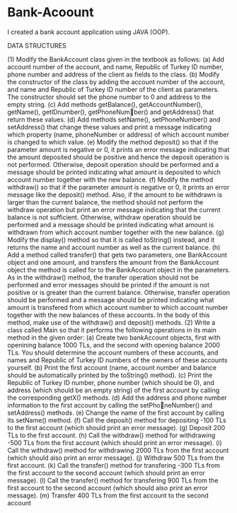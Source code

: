 # Bank-Acoount
I created a bank account application using JAVA (OOP).

DATA STRUCTURES

(1) Modify the BankAccount class given in the textbook as follows:
(a) Add account number of the account, and name, Republic of Turkey ID number, phone number
and address of the client as fields to the class.
(b) Modify the constructor of the class by adding the account number of the account, and name
and Republic of Turkey ID number of the client as parameters. The constructor should set the phone
number to 0 and address to the empty string.
(c) Add methods getBalance(), getAccountNumber(), getName(), getIDnumber(), getPhoneNumber() and getAddress() that return these values.
(d) Add methods setName(), setPhoneNumber() and setAddress() that change these values and
print a message indicating which property (name, phoneNumber or address) of which account number
is changed to which value.
(e) Modify the method deposit() so that if the parameter amount is negative or 0, it prints an
error message indicating that the amount deposited should be positive and hence the deposit operation
is not performed. Otherwise, deposit operation should be performed and a message should be printed
indicating what amount is deposited to which account number together with the new balance.
(f) Modify the method withdraw() so that if the parameter amount is negative or 0, it prints an
error message like the deposit() method. Also, if the amount to be withdrawn is larger than the current
balance, the method should not perform the withdraw operation but print an error message indicating
that the current balance is not sufficient. Otherwise, withdraw operation should be performed and a
message should be printed indicating what amount is withdrawn from which account number together
with the new balance.
(g) Modify the display() method so that it is called toString() instead, and it returns the name
and account number as well as the current balance.
(h) Add a method called transfer() that gets two parameters, one BankAccount object and
one amount, and transfers the amount from the BankAccount object the method is called for to the
BankAccount object in the parameters. As in the withdraw() method, the transfer operation should not
be performed and error messages should be printed if the amount is not positive or is greater than the
current balance. Otherwise, transfer operation should be performed and a message should be printed
indicating what amount is transfered from which account number to which account number together
with the new balances of these accounts. In the body of this method, make use of the withdraw() and
deposit() methods.
(2) Write a class called Main so that it performs the following operations in its main method in
the given order:
(a) Create two bankAccount objects, first with openining balance 1000 TLs, and the second with
opening balance 2000 TLs. You should determine the account numbers of these accounts, and names
and Republic of Turkey ID numbers of the owners of these accounts yourself.
(b) Print the first account (name, account number and balance should be automatically printed
by the toString() method).
(c) Print the Republic of Turkey ID number, phone number (which should be 0), and address
(which should be an empty string) of the first account by calling the corresponding getX() methods.
(d) Add the address and phone number information to the first account by calling the setPhoneNumber() and setAddress() methods.
(e) Change the name of the first account by calling its setName() method.
(f) Call the deposit() method for depositing -100 TLs to the first account (which should print an
error message).
(g) Deposit 200 TLs to the first account.
(h) Call the withdraw() method for withdrawing -500 TLs from the first account (which should
print an error message).
(i) Call the withdraw() method for withdrawing 2000 TLs from the first account (which should
also print an error message).
(j) Withdraw 500 TLs from the first account.
(k) Call the transfer() method for transfering -300 TLs from the first account to the second
account (which should print an error message).
(l) Call the transfer() method for transfering 900 TLs from the first account to the second account
(which should also print an error message).
(m) Transfer 400 TLs from the first account to the second account
